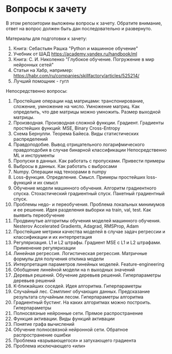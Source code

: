 # Вопросы к зачету

В этом репозитории выложены вопросы к зачету. Обратите внимание, ответ на вопрос должен быть дан последовательно и развернуто.

Материалы для подготовки к зачету:
1. Книга: Себастьян Рашка "Python и машинное обучение"
2. Учебник от ШАД https://academy.yandex.ru/handbook/ml
3. Книга: С. И. Николенко "Глубокое обучение. Погружение в мир нейронных сетей"
4. Статьи на Хабр, например: https://habr.com/ru/companies/skillfactory/articles/525214/
5. Лучший помощник - гугл

Непосредственно вопросы:
1.	Простейшие операции над матрицами: транспонирование, сложение, умножение на число. Умножение матриц. Как определить, что две матрицы можно умножить. Размер выходной матрицы.
2.	Производная. Производная сложной функции. Градиент. Градиенты простейших функций: MSE, Binary Cross-Entropy
3.	Схема Бернулли. Теорема Байеса. Виды статистических распределений
4.	Правдоподобие. Вывод отрицательного логарифмического правдоподобия в случае бинарной классификации
Непосредственно ML и инструменты
5.	Пропуски в данных. Как работать с пропусками. Привести примеры
6.	Выбросы в данных. Как работать с выбросами
7.	Numpy. Операции над тензорами в numpy
8.	Loss-функция. Определение. Смысл. Примеры простейших loss-функций и их смысл
9.	Обучение модели машинного обучения. Алгоритм градиентного спуска. Стохастический градиентный спуск. Пакетный градиентный спуск. 
10.	Проблемы недо- и переобучения. Проблема локальных минимумов и ее решение. Идея разделения выборки на train, val, test. Как выявить переобучение
11.	Продвинутые алгоритмы обучения моделей машинного обучения. Nesterov Accelerated Gradients, Adagrad, RMSProp, Adam
12.	Простейшие метрики качества моделей в случае задач регрессии и классификации и их интерпретация
13.	Регуляризация. L1 и L2 штрафы. Градиент MSE с L1 и L2 штрафами. Применение регуляризации
14.	Линейная регрессия. Логистическая регрессия. Матричные формулы для получения отклика модели
15.	Интерпретация параметров линейных моделей. Feature-engineering
16.	Обобщение линейной модели на n выходных значений
17.	Деревья решений. Обучение деревьев решений. Гиперпараметры деревьев решений
18.	K-ближайших соседей. Идея алгоритма. Гиперпараметры
19.	Случайный лес. Сэмплинг обучающих данных. Предсказание результата случайным лесом. Гиперпараметры алгоритма
20.	Градиентный бустинг. На каких алгоритмах можно построить.  Гиперпараметры
21.	Полносвязные нейронные сети. Прямое распространение
22.	Функция активации. Виды функций активации
23.	Понятие графа вычислений
24.	Обучение полносвязной нейронной сети. Обратное распространение ошибки
25.	Проблема «взрывающегося» и затухающего градиента
26.	Проблема исключающего «или»
